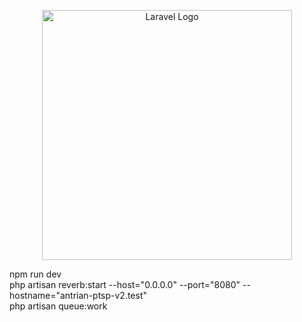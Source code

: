 <p align="center"><a href="https://laravel.com" target="_blank"><img src="https://raw.githubusercontent.com/laravel/art/master/logo-lockup/5%20SVG/2%20CMYK/1%20Full%20Color/laravel-logolockup-cmyk-red.svg" width="400" alt="Laravel Logo"></a></p>

npm run dev<br>
php artisan reverb:start --host="0.0.0.0" --port="8080" --hostname="antrian-ptsp-v2.test"<br>
php artisan queue:work
